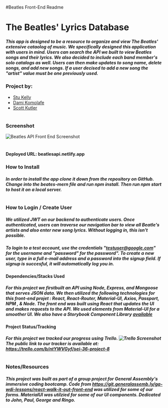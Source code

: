#Beatles Front-End Readme

# The Beatles' Lyrics Database

##### This app is designed to be a resource to organize and view The Beatles' extensive cataolog of music. We specifically designed this application with users in mind. Users can search the API we built to view Beatles songs and their lyrics. We also decided to include each band member's solo catalogs as well. Users can then make updates to song name, delete songs, and add new songs. If a user decised to add a new song the "artist" value must be one previously used.

### Project by:
- [Stu Kelly](sbkelly9@gmail.com)
- [Dami Komolafe](damik94@gmail.com)
- [Scott Kutler](scott.kutler@gmail.com)
#

### Screenshot

![Beatles API Front End Screenshot ](https://github.com/skut21x-ga/beatles-mern-project/blob/master/src/img/screenshot.png?raw=true" "Screenshot")

#
#### Deployed URL: beatlesapi.netlify.app

### How to Install

##### In order to install the app clone it down from the repository on GitHub. Change into the beates-mern file and run npm install. Then run npm start to host it on a local server.

#

### How to Login / Create User
##### We utilized JWT on our backend to authenticate users. Once authenticated, users can traverse our navigation bar to view all Beatle's artists and also enter new song lyrics. Without logging in, this isn't possible. 
##### To login to a test account, use the credentials "testuser@google.com" for the username and "password" for the password". To create a new user, type in a full e-mail address and a password into the signup field. If signup is succesful, it will automatically log you in. 

#### Dependencies/Stacks Used

##### For this project we firstbuilt an API using Node, Express, and Mongoose that serves JSON data. We then utilized the following technologies for this front-end projet : React, React-Router, Material-UI, Axios, Passport, NPM , & Node. The front end was built using React that updates the UI and makes requests to the API. We used elements from Material-UI for a smoother UI. We also have a Storybook Component Library [available](https://skut21x-ga.github.io/Beatles%20Storybook/?path=/story/components--website-banner)

#### Project Status/Tracking

##### For this project we tracked our progress using Trello. ![Trello Screenshot](https://github.com/skut21x-ga/beatles-mern-project/blob/master/planning/Trello%204-24-20%20Screenshot.png?raw=true" "Screenshot") The public link to our tracker is available at: https://trello.com/b/ntYWVGyf/sei-36-project-8

#

### Notes/Resources

##### This project was built as part of a group project for General Assembly's immersive coding bootcamp. Code from https://git.generalassemb.ly/ga-wdi-lessons/react-walk-it-out-front-end was utilized for some of our forms. MaterialUI was utilzied for some of our UI components. Dedicated to John, Paul, George and Ringo.
